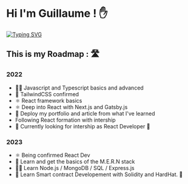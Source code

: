 # Hi I'm Guillaume ! ✋

[![Typing SVG](https://readme-typing-svg.demolab.com?font=Poppins&size=24&pause=1000&color=059669&center=true&vCenter=true&width=435&lines=Front-end+Developer;Learning+React+with+Next+%2F+Gatsby;TailwindCSS+user;Ambitionning+to+be+full-stack+developer)](https://git.io/typing-svg)

## This is my Roadmap : 🛣️

### 2022

* 👨‍💻 Javascript and Typescript basics and advanced 
* 🍃 TailwindCSS confirmed
* ⚛️ React framework basics
* ⚛️ Deep into React with Next.js and Gatsby.js
* 📖 Deploy my portfolio and article from what I've learned
* Following React formation with intership
* 🚨 Currently looking for intership as React Developer 🚨

### 2023

* ⚛️ Being confirmed React Dev
* 🌿 Learn and get the basics of the M.E.R.N stack
* 👨‍💻 Learn Node.js / MongoDB / SQL / Express.js
* 📄 Learn Smart contract Developement with Solidity and HardHat. 👷
